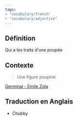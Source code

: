 ```yaml
---
tags:
- "vocabulary/french"
- "vocabulary/adjective"
---
```


## Définition
Qui a les traits d'une poupée

## Contexte
> Une figure poupine

[Germinal - Emile Zola](Germinal%20-%20Emile%20Zola.md)

## Traduction en Anglais
- Chubby
